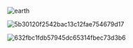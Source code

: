 ![earth](https://github.com/Zero-coder/IPA-is-all-you-need/assets/54145971/d64add6b-c35a-4451-8800-3c682dcfe9bb)


![5b30120f2542bac13c12fae754679d17](https://github.com/Zero-coder/IPA-is-all-you-need/assets/54145971/32300000-b1d5-4493-9db2-837b41aa4311)


![632fbc1fdb57945dc65314fbec73d3b6](https://github.com/Zero-coder/IPA-is-all-you-need/assets/54145971/978a37e1-8131-421f-bc07-97665e519f7f)

